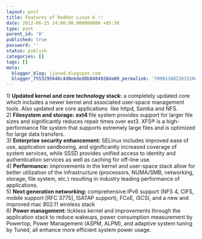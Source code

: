 ```yaml
---
layout: post
title: Features of RedHat Linux 6 !!
date: 2012-06-25 14:00:00.000000000 +05:30
type: post
parent_id: '0'
published: true
password: ''
status: publish
categories: []
tags: []
meta:
  blogger_blog: ijuned.blogspot.com
  blogger_7553295648c4d8ebded8b8484926da00_permalink: '7090116822615104059'
---
```

<div dir="ltr" style="text-align:left;">1) <b>Updated kernel and <span class="IL_AD" id="IL_AD3">core technology<span class="IL_AD_ICON"></span></span> stack:</b> a completely updated core which includes a newer kernel and associated user-space <span class="IL_AD" id="IL_AD6">management tools<span class="IL_AD_ICON"></span></span>. Also updated are core <span class="IL_AD" id="IL_AD4">applications<span class="IL_AD_ICON"></span></span>  like httpd, <span class="IL_AD" id="IL_AD8">Samba<span class="IL_AD_ICON"></span></span> and NFS.<br />2) <b>Filesystem and storage:</b> <b>ext4 </b> file system provides support for larger file sizes and significantly  reduces repair times over ext3. XFS® is a high-performance file system  that supports extremely large files and is optimized for large data  transfers.<br />3) <b>Enterprise security enhancement: </b> SELinux includes improved ease of use, <span class="IL_AD" id="IL_AD2">application<span class="IL_AD_ICON"></span></span> sandboxing, and significantly increased coverage of system services, while SSSD provides unified access to identity and <span class="IL_AD" id="IL_AD1">authentication services<span class="IL_AD_ICON"></span></span> as well as caching for off-line use.<br />4) <b>Performance:</b> improvements in the kernel and user-space stack allow for better  utilization of the infrastructure (processors, NUMA/SMB, networking,  storage, file system, etc.) resulting in industry leading performance of  applications.<br />5) <b>Next generation networking: </b> comprehensive  IPv6 support (NFS 4, CIFS, mobile support [RFC 3775], ISATAP support),  FCoE, iSCSI, and a new and improved mac 802.11 wireless stack<br />6) <b>Power management: </b> tickless kernel and improvements through the application stack to reduce wakeups, power consumption measurement by Powertop, <span class="IL_AD" id="IL_AD5">Power Management<span class="IL_AD_ICON"></span></span> (ASPM, ALPM), and adaptive system tuning by Tuned, all enhance more efficient system power usage.</div>
